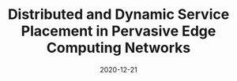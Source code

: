 ---
title: "Distributed and Dynamic Service Placement in Pervasive Edge Computing Networks"
authors:
- Zhaolong Ning
- Peiran Dong
- Xiaojie Wang
- Shupeng Wang
- Xiping Hu
- Song Guo
- Tie Qiu
- Bin Hu
- Ricky Y. K. Kwok

date: "2020-12-21"
doi: "10.1109/tpds.2020.3046000"

# Publication type.
# 1 = Conference paper; 2 = Journal article;
# 3 = Preprint Paper; 4 = Report; 5 = Book; 6 = Book section;
# 7 = Thesis; 8 = Patent
publication_types: ["2"]

# Publication name and optional abbreviated publication name.
publication: "*IEEE Trans. Parallel Distributed Syst.*"
publication_short: "TPDS (CCF-A)"

url_pdf: https://doi.org/10.1109/TPDS.2020.3046000
# url_code: ''
# url_dataset: ''
# url_poster: ''
# url_project: ''
# url_slides: ''
# url_video: ''

---